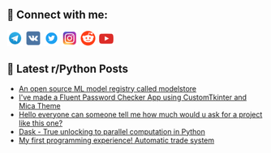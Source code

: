 ## 🔎 Connect with me:
[<img src="https://github.com/bullbesh/bullbesh/blob/main/images/Telegram.png" width="32" height="32" />](https://t.me/bullbesh)
[<img src="https://github.com/bullbesh/bullbesh/blob/main/images/VK.png" width="32" height="32" />](https://vk.com/bullbesh)
[<img src="https://github.com/bullbesh/bullbesh/blob/main/images/Twitter.png" width="32" height="32" />](https://twitter.com/bullbesh1)
[<img src="https://github.com/bullbesh/bullbesh/blob/main/images/Instagram.png" width="32" height="32" />](https://www.instagram.com/bullbesh)
[<img src="https://github.com/bullbesh/bullbesh/blob/main/images/Reddit.png" width="32" height="32" />](https://www.reddit.com/user/bullbesh)
[<img src="https://github.com/bullbesh/bullbesh/blob/main/images/YouTube.png" width="32" height="32" />](https://www.youtube.com/channel/UCtfjRs6uzgq5mfm8S06WTcg)

## 📕 Latest r/Python Posts
<!-- BLOG-POST-LIST:START -->
- [An open source ML model registry called modelstore](https://www.reddit.com/r/Python/comments/yw8xje/an_open_source_ml_model_registry_called_modelstore/)
- [I&#39;ve made a Fluent Password Checker App using CustomTkinter and Mica Theme](https://www.reddit.com/r/Python/comments/yw7w7e/ive_made_a_fluent_password_checker_app_using/)
- [Hello everyone can someone tell me how much would u ask for a project like this one?](https://www.reddit.com/r/Python/comments/yw7smk/hello_everyone_can_someone_tell_me_how_much_would/)
- [Dask - True unlocking to parallel computation in Python](https://www.reddit.com/r/Python/comments/yw5sbu/dask_true_unlocking_to_parallel_computation_in/)
- [My first programming experience! Automatic trade system](https://www.reddit.com/r/Python/comments/yw4diu/my_first_programming_experience_automatic_trade/)
<!-- BLOG-POST-LIST:END -->
